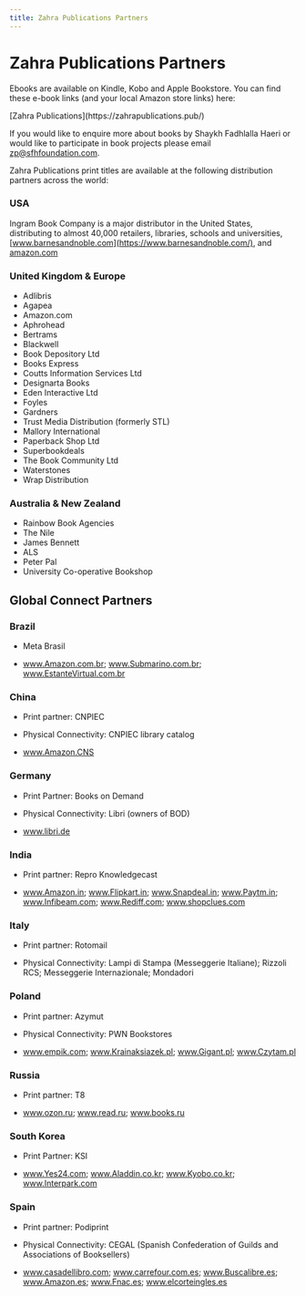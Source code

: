 ```yaml
---
title: Zahra Publications Partners
---
```


# Zahra Publications Partners

Ebooks are available on Kindle, Kobo and Apple Bookstore. You can find these e-book links (and your local Amazon store links) here:

<div markdown="3" class="purchase-link">
[Zahra Publications](https://zahrapublications.pub/)
</div>

If you would like to enquire more about books by Shaykh Fadhlalla Haeri or would like to participate in book projects please email [zp@sfhfoundation.com](mailto:zp@sfhfoundation.com).

Zahra Publications print titles are available at the following distribution partners across the world:

### USA

Ingram Book Company is a major distributor in the United States, distributing to almost 40,000 retailers, libraries, schools and universities, [www.barnesandnoble.com](https://www.barnesandnoble.com/), and [amazon.com](https://amazon.com)

### United Kingdom & Europe

- Adlibris
- Agapea
- Amazon.com
- Aphrohead
- Bertrams
- Blackwell
- Book Depository Ltd
- Books Express
- Coutts Information Services Ltd
- Designarta Books
- Eden Interactive Ltd
- Foyles
- Gardners
- Trust Media Distribution (formerly STL)
- Mallory International
- Paperback Shop Ltd
- Superbookdeals
- The Book Community Ltd
- Waterstones
- Wrap Distribution

### Australia & New Zealand

- Rainbow Book Agencies
- The Nile
- James Bennett
- ALS
- Peter Pal
- University Co-operative Bookshop

## Global Connect Partners

### Brazil

- Meta Brasil

- www.Amazon.com.br; www.Submarino.com.br; www.EstanteVirtual.com.br

### China

- Print partner: CNPIEC

- Physical Connectivity: CNPIEC library catalog

- www.Amazon.CNS

### Germany

- Print Partner: Books on Demand

- Physical Connectivity: Libri (owners of BOD)

- www.libri.de

### India

- Print partner: Repro Knowledgecast

- www.Amazon.in; www.Flipkart.in; www.Snapdeal.in; www.Paytm.in; www.Infibeam.com; www.Rediff.com;  www.shopclues.com

### Italy

- Print partner: Rotomail

- Physical Connectivity: Lampi di Stampa (Messeggerie Italiane); Rizzoli RCS; Messeggerie Internazionale; Mondadori

### Poland

- Print partner: Azymut

- Physical Connectivity: PWN Bookstores

- www.empik.com; www.Krainaksiazek.pl; www.Gigant.pl; www.Czytam.pl

### Russia

- Print partner: T8

- www.ozon.ru; www.read.ru; www.books.ru

### South Korea

- Print Partner: KSI

- www.Yes24.com; www.Aladdin.co.kr; www.Kyobo.co.kr; www.Interpark.com

### Spain

- Print partner: Podiprint

- Physical Connectivity: CEGAL (Spanish Confederation of Guilds and Associations of Booksellers) 

- www.casadellibro.com; www.carrefour.com.es; www.Buscalibre.es; www.Amazon.es; www.Fnac.es; www.elcorteingles.es
